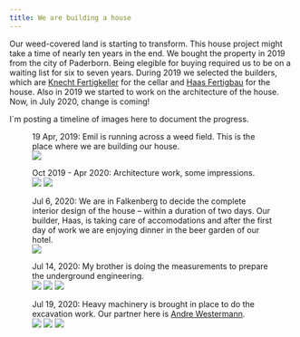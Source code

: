 ```yaml
---
title: We are building a house
---
```

Our weed-covered land is starting to transform. This house project might take a time of nearly ten years in the end. We bought the property in 2019 from the city of Paderborn. Being elegible for buying required us to be on a waiting list for six to seven years. During 2019 we selected the builders, which are  [Knecht Fertigkeller](https://www.fertigkeller.de/de/) for the cellar and [Haas Fertigbau](https://haas-fertighaus.de) for the house. Also in 2019 we started to work on the architecture of the house. Now, in July 2020, change is coming!

I´m posting a timeline of images here to document the progress.

<figure>
<figcaption>19 Apr, 2019: Emil is running across a weed field. This is the place where we are building our house.</figcaption>
<img src="/img/house/DSCF3529.jpg">
</figure>

<figure>
<figcaption>Oct 2019 - Apr 2020: Architecture work, some impressions.</figcaption>
<img src="/img/house/facade.png">
<img src="/img/house/ground-floor.png">
</figure>

<figure>
<figcaption>Jul 6, 2020: We are in Falkenberg to decide the complete interior design of the house – within a duration of two days. Our builder, Haas, is taking care of accomodations and after the first day of work we are enjoying dinner in the beer garden of our hotel.</figcaption>
<img src="/img/house/IMG_1356.jpg" >
</figure>

<figure>
<figcaption>Jul 14, 2020: My brother is doing the measurements to prepare the underground engineering.</figcaption>
<img src="/img/house/IMG_1387.jpg">
<img src="/img/house/IMG_1392.jpg">
<img src="/img/house/IMG_1393.jpg">
</figure>

<figure>
<figcaption>Jul 19, 2020: Heavy machinery is brought in place to do the excavation work. Our partner here is <a href="https://westermann-paderborn.de">Andre Westermann</a>.</figcaption>
<img src="/img/house/IMG_1406.jpg">
<img src="/img/house/IMG_1410.jpg">
<img src="/img/house/IMG_1413.jpg">
</figure>